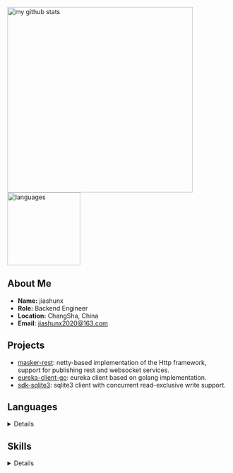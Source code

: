 
<p>
  <a href="https://github.com/jiashunx">
    <img src="https://github-readme-stats.vercel.app/api?username=jiashunx&show_icons=false&include_all_commits=true" alt="my github stats" width="420"/>
  </a>
  <a href="https://github.com/jiashunx?tab=repositories">
    <img src="https://github-readme-stats.vercel.app/api/top-langs/?username=jiashunx&hide=html&layout=compact" alt="languages" height="165"/>
  </a>
</p>

## About Me

* **Name:** jiashunx
* **Role:** Backend Engineer
* **Location:** ChangSha, China
* **Email:** <jiashunx2020@163.com>

## Projects

* [masker-rest](https://github.com/jiashunx/masker-rest): netty-based implementation of the Http framework, support for publishing rest and websocket services.
* [eureka-client-go](https://github.com/jiashunx/eureka-client-go): eureka client based on golang implementation.
* [sdk-sqlite3](https://github.com/jiashunx/sdk-sqlite3): sqlite3 client with concurrent read-exclusive write support.

## Languages

<details>
  <summary>Details</summary>

  * Java
  * Golang
</details>

## Skills

<details>
  <summary>Details</summary>

  * Http
  * JavaAgent
  * SpringCloud
</details>
